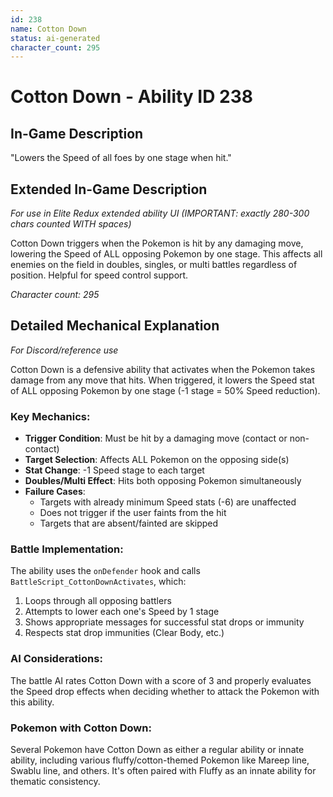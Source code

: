 ```yaml
---
id: 238
name: Cotton Down
status: ai-generated
character_count: 295
---
```


# Cotton Down - Ability ID 238

## In-Game Description
"Lowers the Speed of all foes by one stage when hit."

## Extended In-Game Description
*For use in Elite Redux extended ability UI (IMPORTANT: exactly 280-300 chars counted WITH spaces)*

Cotton Down triggers when the Pokemon is hit by any damaging move, lowering the Speed of ALL opposing Pokemon by one stage. This affects all enemies on the field in doubles, singles, or multi battles regardless of position. Helpful for speed control support.

*Character count: 295*

## Detailed Mechanical Explanation
*For Discord/reference use*

Cotton Down is a defensive ability that activates when the Pokemon takes damage from any move that hits. When triggered, it lowers the Speed stat of ALL opposing Pokemon by one stage (-1 stage = 50% Speed reduction).

### Key Mechanics:
- **Trigger Condition**: Must be hit by a damaging move (contact or non-contact)
- **Target Selection**: Affects ALL Pokemon on the opposing side(s)
- **Stat Change**: -1 Speed stage to each target
- **Doubles/Multi Effect**: Hits both opposing Pokemon simultaneously
- **Failure Cases**: 
  - Targets with already minimum Speed stats (-6) are unaffected
  - Does not trigger if the user faints from the hit
  - Targets that are absent/fainted are skipped

### Battle Implementation:
The ability uses the `onDefender` hook and calls `BattleScript_CottonDownActivates`, which:
1. Loops through all opposing battlers
2. Attempts to lower each one's Speed by 1 stage
3. Shows appropriate messages for successful stat drops or immunity
4. Respects stat drop immunities (Clear Body, etc.)

### AI Considerations:
The battle AI rates Cotton Down with a score of 3 and properly evaluates the Speed drop effects when deciding whether to attack the Pokemon with this ability.

### Pokemon with Cotton Down:
Several Pokemon have Cotton Down as either a regular ability or innate ability, including various fluffy/cotton-themed Pokemon like Mareep line, Swablu line, and others. It's often paired with Fluffy as an innate ability for thematic consistency.